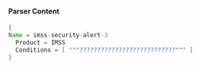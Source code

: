 #### Parser Content
```Java
{
Name = imss-security-alert-3
  Product = IMSS
  Conditions = [ """???????????????????????????""" ]
}
```